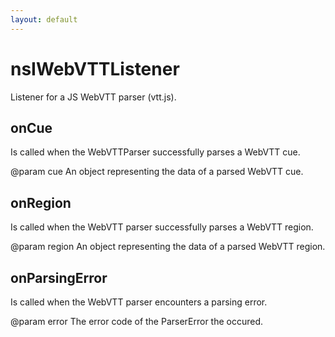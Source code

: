 ```yaml
---
layout: default
---
```


# nsIWebVTTListener #

Listener for a JS WebVTT parser (vtt.js).


## onCue ##

Is called when the WebVTTParser successfully parses a WebVTT cue.

@param cue An object representing the data of a parsed WebVTT cue.


## onRegion ##

Is called when the WebVTT parser successfully parses a WebVTT region.

@param region An object representing the data of a parsed
              WebVTT region.


## onParsingError ##

Is called when the WebVTT parser encounters a parsing error.

@param error The error code of the ParserError the occured.

